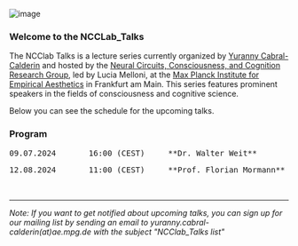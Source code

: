 ![image](https://github.com/NCCLabMPI/NCCLab_Talks/assets/154814530/6db5d5c4-a983-42c6-971d-d145a0f5e040)

### Welcome to the NCCLab_Talks

The NCClab Talks is a lecture series currently organized by [Yuranny Cabral-Calderin](https://www.yurannycabral-calderin.com/) and hosted by the [Neural Circuits, Consciousness, and Cognition Research Group](https://www.aesthetics.mpg.de/en/research/research-group-neural-circuits-consciousness-and-cognition.html), led by Lucia Melloni, at the [Max Planck Institute for Empirical Aesthetics](https://www.aesthetics.mpg.de/en.html) in Frankfurt am Main. This series features prominent speakers in the fields of consciousness and cognitive science.

Below you can see the schedule for the upcoming talks.


### Program

<pre>
09.07.2024      &nbsp;16:00 (CEST)   &nbsp; **Dr. Walter Weit**          &nbsp; TBD
</pre>

<pre>
12.08.2024      &nbsp;11:00 (CEST)   &nbsp; **Prof. Florian Mormann**    &nbsp; Concept neurons in the human medial temporal lobe as semantic
                                                            building blocks for episodic memory 

</pre>





--------------------------------
_Note: If you want to get notified about upcoming talks, you can sign up for our mailing list by sending an email to 
yuranny.cabral-calderin(at)ae.mpg.de with the subject "NCClab_Talks list"_
